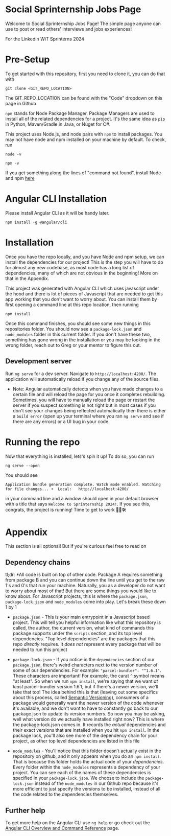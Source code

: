 # Social Sprinternship Jobs Page

Welcome to Social Sprinternship Jobs Page! The simple page anyone can use to post or read others' interviews and jobs experiences! 

For the LinkedIn WiT Sprinterns 2024

# Pre-Setup

To get started with this repository, first you need to clone it, you can do that with

```shell
git clone <GIT_REPO_LOCATION>
```

The GIT_REPO_LOCATION can be found with the "Code" dropdown on this page in Github

`npm` stands for Node Package Manager. Package Managers are used to install all of the related dependencies for a project. It's the same idea as `pip` in Python, Maven/Gradle in Java, or Nuget for C#.

This project uses Node.js, and node pairs with `npm` to install packages. You may not have node and npm installed on your machine by default. To check, run

```shell
node -v
```

```shell
npm -v
```

If you get something along the lines of "command not found", install Node and npm [here](https://docs.npmjs.com/downloading-and-installing-node-js-and-npm)


# Angular CLI Installation
Please install Angular CLI as it will be handy later.

```shell
npm install -g @angular/cli
```

# Installation

Once you have the repo locally, and you have Node and npm setup, we can install the dependencies for our project! This is the step you will have to do for almost any new codebase, as most code has a long list of dependencies, many of which are not obvious in the beginning! More on that in the Appendix.

This project was generated with Angular CLI which uses javascript under the hood and there is 
lot of pieces of Javascript that are needed to get this app working that you don't want to worry about. You can install them by
first opening a command line at this repo location, then running

```shell
npm install
```

Once this command finishes, you should see some new things in this repositories folder. You should now see a `package-lock.json` and `node_modules` folder in this current folder. If you don't have these two, something has gone wrong in the installation or you may be looking in the wrong folder, reach out to Greg or your mentor to figure this out.

## Development server
Run `ng serve` for a dev server. Navigate to `http://localhost:4200/`. The application will automatically reload if you change any of the source files.

- Note:  Angular automatically detects when you have made changes to a certain file and will reload the page for you once it completes rebuilding. Sometimes, you will have to manually reload the page or restart the server if you suspect something is not right but in most cases if you don't see your changes being reflected automatically then there is either a `build error` (open up your terminal where you ran `ng serve` and see if there are any errors) or a UI bug in your code.


# Running the repo


Now that everything is installed, lets's spin it up! To do so, you can run

```shell
ng serve --open
```



You should see

`Application bundle generation complete.
Watch mode enabled. Watching for file changes...
  ➜  Local:   http://localhost:4200/`

in your command line and a window should open in your default browser with a title that says `Welcome to Sprinternship 2024!`. If you see this, congrats, the project is running! Time to get to work 👷‍♀️🛠


# Appendix

This section is all optional! But if you're curious feel free to read on

## Dependency chains

tl;dr: \*All code is built on top of other code. Package A requires something from package B and you can continue down the line until you get to the raw 1's and 0's that run your machine. Naturally, you as a developer do not want to worry about most of that! But there are some things you would like to know about. For Javascript projects, this is where the `package.json`, `package-lock.json` and `node_modules` come into play. Let's break these down 1 by 1

- `package.json` - This is your main entrypoint in a Javascript based project. This will tell you helpful information like what this repository is called, the author, the current version, what kind of commands this package supports under the `scripts` section, and its top level dependencies. "Top level dependencies" are the packages that this repo _directly_ requires. It _does not_ represent every package that will be needed to run this project

- `package-lock.json` - If you notice in the `dependencies` section of our `package.json`, there's weird characters next to the version number of some of our dependencies. For example: `"parcel-bundler": "^1.6.1"`. These characters are important! For example, the carat `^` symbol means "at least". So when we run `npm install`, we're saying that we want _at least_ parcel-bundler version 1.6.1, but if there's a newer version, we'll take that too! The idea behind this is that (leaving out some specifics about this process, called [Semantic Versioning](https://docs.npmjs.com/about-semantic-versioning)), consumers of a package would generally want the newer version of the code whenever it's available, and we don't want to have to constantly go back to our package.json to update its version numbers. So now you may be asking, well what version do we actually have installed right now? This is where the package-lock.json comes in. It records the _actual_ dependencies and their exact versions that are installed when you hit `npm install`. In the package lock, you'll also see more of the dependency chain for your project, as other top level dependencies are listed in this file

- `node_modules` - You'll notice that this folder doesn't actually exist in the repository on github, and it only appears when you do an `npm install`. That is because this folder holds the actual code of your _dependencies_. Every folder within the `node_modules` represents a dependency of your project. You can see each of the names of these dependencies is specified in your `package-lock.json`. We choose to include the `package-lock.json` instead of the `node_modules` in our Github repo because it's more efficient to just specify the versions to be installed, instead of all the code related to the dependencies themselves.

## Further help

To get more help on the Angular CLI use `ng help` or go check out the [Angular CLI Overview and Command Reference](https://angular.io/cli) page.



